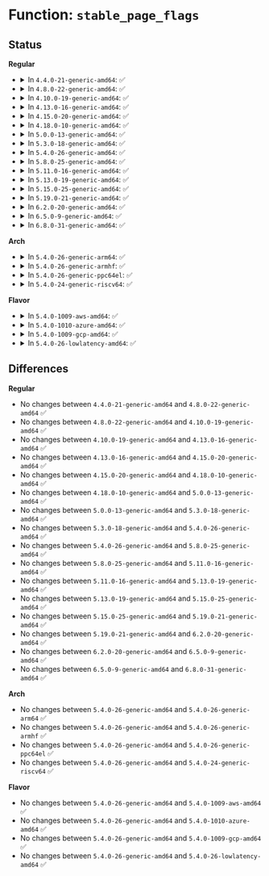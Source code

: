 # Function: <code>stable_page_flags</code>

## Status
<b>Regular</b>
<ul>
<li>
<details>
<summary>In <code>4.4.0-21-generic-amd64</code>: ✅</summary>

```c
u64 stable_page_flags(struct page * page)
```

```json
{
  "name": "stable_page_flags",
  "collision_type": "Unique Global",
  "inline_type": "No",
  "funcs": [
    {
      "addr": 18446744071581499520,
      "name": "stable_page_flags",
      "external": true,
      "loc": "fs/proc/page.c:87",
      "file": "fs/proc/page.c",
      "inline": "seen, unknown",
      "caller_inline": [],
      "caller_func": [
        "fs/proc/page.c:kpageflags_read"
      ]
    }
  ],
  "symbols": [
    {
      "addr": 18446744071581499520,
      "name": "stable_page_flags",
      "section": ".text",
      "bind": "STB_GLOBAL",
      "size": 586
    }
  ]
}
```
</details>
</li>
<li>
<details>
<summary>In <code>4.8.0-22-generic-amd64</code>: ✅</summary>

```c
u64 stable_page_flags(struct page * page)
```

```json
{
  "name": "stable_page_flags",
  "collision_type": "Unique Global",
  "inline_type": "No",
  "funcs": [
    {
      "addr": 18446744071581684752,
      "name": "stable_page_flags",
      "external": true,
      "loc": "fs/proc/page.c:87",
      "file": "fs/proc/page.c",
      "inline": "seen, unknown",
      "caller_inline": [],
      "caller_func": [
        "fs/proc/page.c:kpageflags_read"
      ]
    }
  ],
  "symbols": [
    {
      "addr": 18446744071581684752,
      "name": "stable_page_flags",
      "section": ".text",
      "bind": "STB_GLOBAL",
      "size": 879
    }
  ]
}
```
</details>
</li>
<li>
<details>
<summary>In <code>4.10.0-19-generic-amd64</code>: ✅</summary>

```c
u64 stable_page_flags(struct page * page)
```

```json
{
  "name": "stable_page_flags",
  "collision_type": "Unique Global",
  "inline_type": "No",
  "funcs": [
    {
      "addr": 18446744071581772912,
      "name": "stable_page_flags",
      "external": true,
      "loc": "fs/proc/page.c:87",
      "file": "fs/proc/page.c",
      "inline": "seen, unknown",
      "caller_inline": [],
      "caller_func": [
        "fs/proc/page.c:kpageflags_read"
      ]
    }
  ],
  "symbols": [
    {
      "addr": 18446744071581772912,
      "name": "stable_page_flags",
      "section": ".text",
      "bind": "STB_GLOBAL",
      "size": 915
    }
  ]
}
```
</details>
</li>
<li>
<details>
<summary>In <code>4.13.0-16-generic-amd64</code>: ✅</summary>

```c
u64 stable_page_flags(struct page * page)
```

```json
{
  "name": "stable_page_flags",
  "collision_type": "Unique Global",
  "inline_type": "No",
  "funcs": [
    {
      "addr": 18446744071581827328,
      "name": "stable_page_flags",
      "external": true,
      "loc": "fs/proc/page.c:87",
      "file": "fs/proc/page.c",
      "inline": "seen, unknown",
      "caller_inline": [],
      "caller_func": [
        "fs/proc/page.c:kpageflags_read"
      ]
    }
  ],
  "symbols": [
    {
      "addr": 18446744071581827328,
      "name": "stable_page_flags",
      "section": ".text",
      "bind": "STB_GLOBAL",
      "size": 931
    }
  ]
}
```
</details>
</li>
<li>
<details>
<summary>In <code>4.15.0-20-generic-amd64</code>: ✅</summary>

```c
u64 stable_page_flags(struct page * page)
```

```json
{
  "name": "stable_page_flags",
  "collision_type": "Unique Global",
  "inline_type": "No",
  "funcs": [
    {
      "addr": 18446744071581976576,
      "name": "stable_page_flags",
      "external": true,
      "loc": "fs/proc/page.c:88",
      "file": "fs/proc/page.c",
      "inline": "seen, unknown",
      "caller_inline": [],
      "caller_func": [
        "fs/proc/page.c:kpageflags_read"
      ]
    }
  ],
  "symbols": [
    {
      "addr": 18446744071581976576,
      "name": "stable_page_flags",
      "section": ".text",
      "bind": "STB_GLOBAL",
      "size": 931
    }
  ]
}
```
</details>
</li>
<li>
<details>
<summary>In <code>4.18.0-10-generic-amd64</code>: ✅</summary>

```c
u64 stable_page_flags(struct page * page)
```

```json
{
  "name": "stable_page_flags",
  "collision_type": "Unique Global",
  "inline_type": "No",
  "funcs": [
    {
      "addr": 18446744071582163968,
      "name": "stable_page_flags",
      "external": true,
      "loc": "fs/proc/page.c:88",
      "file": "fs/proc/page.c",
      "inline": "seen, unknown",
      "caller_inline": [],
      "caller_func": [
        "fs/proc/page.c:kpageflags_read"
      ]
    }
  ],
  "symbols": [
    {
      "addr": 18446744071582163968,
      "name": "stable_page_flags",
      "section": ".text",
      "bind": "STB_GLOBAL",
      "size": 954
    }
  ]
}
```
</details>
</li>
<li>
<details>
<summary>In <code>5.0.0-13-generic-amd64</code>: ✅</summary>

```c
u64 stable_page_flags(struct page * page)
```

```json
{
  "name": "stable_page_flags",
  "collision_type": "Unique Global",
  "inline_type": "No",
  "funcs": [
    {
      "addr": 18446744071582258976,
      "name": "stable_page_flags",
      "external": true,
      "loc": "fs/proc/page.c:88",
      "file": "fs/proc/page.c",
      "inline": "seen, unknown",
      "caller_inline": [],
      "caller_func": [
        "fs/proc/page.c:kpageflags_read"
      ]
    }
  ],
  "symbols": [
    {
      "addr": 18446744071582258976,
      "name": "stable_page_flags",
      "section": ".text",
      "bind": "STB_GLOBAL",
      "size": 1015
    }
  ]
}
```
</details>
</li>
<li>
<details>
<summary>In <code>5.3.0-18-generic-amd64</code>: ✅</summary>

```c
u64 stable_page_flags(struct page * page)
```

```json
{
  "name": "stable_page_flags",
  "collision_type": "Unique Global",
  "inline_type": "No",
  "funcs": [
    {
      "addr": 18446744071582423872,
      "name": "stable_page_flags",
      "external": true,
      "loc": "fs/proc/page.c:88",
      "file": "fs/proc/page.c",
      "inline": "seen, unknown",
      "caller_inline": [],
      "caller_func": [
        "fs/proc/page.c:kpageflags_read"
      ]
    }
  ],
  "symbols": [
    {
      "addr": 18446744071582423872,
      "name": "stable_page_flags",
      "section": ".text",
      "bind": "STB_GLOBAL",
      "size": 1037
    }
  ]
}
```
</details>
</li>
<li>
<details>
<summary>In <code>5.4.0-26-generic-amd64</code>: ✅</summary>

```c
u64 stable_page_flags(struct page * page)
```

```json
{
  "name": "stable_page_flags",
  "collision_type": "Unique Global",
  "inline_type": "No",
  "funcs": [
    {
      "addr": 18446744071582522720,
      "name": "stable_page_flags",
      "external": true,
      "loc": "fs/proc/page.c:90",
      "file": "fs/proc/page.c",
      "inline": "seen, unknown",
      "caller_inline": [],
      "caller_func": [
        "fs/proc/page.c:kpageflags_read"
      ]
    }
  ],
  "symbols": [
    {
      "addr": 18446744071582522720,
      "name": "stable_page_flags",
      "section": ".text",
      "bind": "STB_GLOBAL",
      "size": 1037
    }
  ]
}
```
</details>
</li>
<li>
<details>
<summary>In <code>5.8.0-25-generic-amd64</code>: ✅</summary>

```c
u64 stable_page_flags(struct page * page)
```

```json
{
  "name": "stable_page_flags",
  "collision_type": "Unique Global",
  "inline_type": "No",
  "funcs": [
    {
      "addr": 18446744071582827408,
      "name": "stable_page_flags",
      "external": true,
      "loc": "fs/proc/page.c:108",
      "file": "fs/proc/page.c",
      "inline": "seen, unknown",
      "caller_inline": [],
      "caller_func": [
        "fs/proc/page.c:kpageflags_read"
      ]
    }
  ],
  "symbols": [
    {
      "addr": 18446744071582827408,
      "name": "stable_page_flags",
      "section": ".text",
      "bind": "STB_GLOBAL",
      "size": 1037
    }
  ]
}
```
</details>
</li>
<li>
<details>
<summary>In <code>5.11.0-16-generic-amd64</code>: ✅</summary>

```c
u64 stable_page_flags(struct page * page)
```

```json
{
  "name": "stable_page_flags",
  "collision_type": "Unique Global",
  "inline_type": "No",
  "funcs": [
    {
      "addr": 18446744071582900176,
      "name": "stable_page_flags",
      "external": true,
      "loc": "fs/proc/page.c:108",
      "file": "fs/proc/page.c",
      "inline": "seen, unknown",
      "caller_inline": [],
      "caller_func": [
        "fs/proc/page.c:kpageflags_read"
      ]
    }
  ],
  "symbols": [
    {
      "addr": 18446744071582900176,
      "name": "stable_page_flags",
      "section": ".text",
      "bind": "STB_GLOBAL",
      "size": 1077
    }
  ]
}
```
</details>
</li>
<li>
<details>
<summary>In <code>5.13.0-19-generic-amd64</code>: ✅</summary>

```c
u64 stable_page_flags(struct page * page)
```

```json
{
  "name": "stable_page_flags",
  "collision_type": "Unique Global",
  "inline_type": "No",
  "funcs": [
    {
      "addr": 18446744071582928320,
      "name": "stable_page_flags",
      "external": true,
      "loc": "fs/proc/page.c:108",
      "file": "fs/proc/page.c",
      "inline": "seen, unknown",
      "caller_inline": [],
      "caller_func": [
        "fs/proc/page.c:kpageflags_read"
      ]
    }
  ],
  "symbols": [
    {
      "addr": 18446744071582928320,
      "name": "stable_page_flags",
      "section": ".text",
      "bind": "STB_GLOBAL",
      "size": 1057
    }
  ]
}
```
</details>
</li>
<li>
<details>
<summary>In <code>5.15.0-25-generic-amd64</code>: ✅</summary>

```c
u64 stable_page_flags(struct page * page)
```

```json
{
  "name": "stable_page_flags",
  "collision_type": "Unique Global",
  "inline_type": "No",
  "funcs": [
    {
      "addr": 18446744071583263120,
      "name": "stable_page_flags",
      "external": true,
      "loc": "fs/proc/page.c:108",
      "file": "fs/proc/page.c",
      "inline": "seen, unknown",
      "caller_inline": [],
      "caller_func": [
        "fs/proc/page.c:kpageflags_read"
      ]
    }
  ],
  "symbols": [
    {
      "addr": 18446744071583263120,
      "name": "stable_page_flags",
      "section": ".text",
      "bind": "STB_GLOBAL",
      "size": 1057
    }
  ]
}
```
</details>
</li>
<li>
<details>
<summary>In <code>5.19.0-21-generic-amd64</code>: ✅</summary>

```c
u64 stable_page_flags(struct page * page)
```

```json
{
  "name": "stable_page_flags",
  "collision_type": "Unique Global",
  "inline_type": "No",
  "funcs": [
    {
      "addr": 18446744071583764768,
      "name": "stable_page_flags",
      "external": true,
      "loc": "fs/proc/page.c:109",
      "file": "fs/proc/page.c",
      "inline": "seen, unknown",
      "caller_inline": [],
      "caller_func": [
        "mm/memory-failure.c:hwpoison_filter",
        "fs/proc/page.c:kpageflags_read"
      ]
    }
  ],
  "symbols": [
    {
      "addr": 18446744071583764768,
      "name": "stable_page_flags",
      "section": ".text",
      "bind": "STB_GLOBAL",
      "size": 1948
    }
  ]
}
```
</details>
</li>
<li>
<details>
<summary>In <code>6.2.0-20-generic-amd64</code>: ✅</summary>

```c
u64 stable_page_flags(struct page * page)
```

```json
{
  "name": "stable_page_flags",
  "collision_type": "Unique Global",
  "inline_type": "No",
  "funcs": [
    {
      "addr": 18446744071584381664,
      "name": "stable_page_flags",
      "external": true,
      "loc": "fs/proc/page.c:110",
      "file": "fs/proc/page.c",
      "inline": "seen, unknown",
      "caller_inline": [],
      "caller_func": [
        "mm/memory-failure.c:hwpoison_filter",
        "fs/proc/page.c:kpageflags_read"
      ]
    }
  ],
  "symbols": [
    {
      "addr": 18446744071584381664,
      "name": "stable_page_flags",
      "section": ".text",
      "bind": "STB_GLOBAL",
      "size": 2034
    }
  ]
}
```
</details>
</li>
<li>
<details>
<summary>In <code>6.5.0-9-generic-amd64</code>: ✅</summary>

```c
u64 stable_page_flags(struct page * page)
```

```json
{
  "name": "stable_page_flags",
  "collision_type": "Unique Global",
  "inline_type": "No",
  "funcs": [
    {
      "addr": 18446744071584610048,
      "name": "stable_page_flags",
      "external": true,
      "loc": "fs/proc/page.c:110",
      "file": "fs/proc/page.c",
      "inline": "seen, unknown",
      "caller_inline": [],
      "caller_func": [
        "mm/memory-failure.c:hwpoison_filter",
        "fs/proc/page.c:kpageflags_read"
      ]
    }
  ],
  "symbols": [
    {
      "addr": 18446744071584610048,
      "name": "stable_page_flags",
      "section": ".text",
      "bind": "STB_GLOBAL",
      "size": 1950
    }
  ]
}
```
</details>
</li>
<li>
<details>
<summary>In <code>6.8.0-31-generic-amd64</code>: ✅</summary>

```c
u64 stable_page_flags(struct page * page)
```

```json
{
  "name": "stable_page_flags",
  "collision_type": "Unique Global",
  "inline_type": "No",
  "funcs": [
    {
      "addr": 18446744071584842048,
      "name": "stable_page_flags",
      "external": true,
      "loc": "fs/proc/page.c:110",
      "file": "fs/proc/page.c",
      "inline": "seen, unknown",
      "caller_inline": [],
      "caller_func": [
        "mm/memory-failure.c:hwpoison_filter",
        "fs/proc/page.c:kpageflags_read"
      ]
    }
  ],
  "symbols": [
    {
      "addr": 18446744071584842048,
      "name": "stable_page_flags",
      "section": ".text",
      "bind": "STB_GLOBAL",
      "size": 1866
    }
  ]
}
```
</details>
</li>
</ul>
<b>Arch</b>
<ul>
<li>
<details>
<summary>In <code>5.4.0-26-generic-arm64</code>: ✅</summary>

```c
u64 stable_page_flags(struct page * page)
```

```json
{
  "name": "stable_page_flags",
  "collision_type": "Unique Global",
  "inline_type": "No",
  "funcs": [
    {
      "addr": 18446603336494153568,
      "name": "stable_page_flags",
      "external": true,
      "loc": "fs/proc/page.c:90",
      "file": "fs/proc/page.c",
      "inline": "seen, unknown",
      "caller_inline": [],
      "caller_func": [
        "fs/proc/page.c:kpageflags_read"
      ]
    }
  ],
  "symbols": [
    {
      "addr": 18446603336494153568,
      "name": "stable_page_flags",
      "section": ".text",
      "bind": "STB_GLOBAL",
      "size": 904
    }
  ]
}
```
</details>
</li>
<li>
<details>
<summary>In <code>5.4.0-26-generic-armhf</code>: ✅</summary>

```c
u64 stable_page_flags(struct page * page)
```

```json
{
  "name": "stable_page_flags",
  "collision_type": "Unique Global",
  "inline_type": "No",
  "funcs": [
    {
      "addr": 3227595240,
      "name": "stable_page_flags",
      "external": true,
      "loc": "fs/proc/page.c:90",
      "file": "fs/proc/page.c",
      "inline": "seen, unknown",
      "caller_inline": [],
      "caller_func": [
        "fs/proc/page.c:kpageflags_read"
      ]
    }
  ],
  "symbols": [
    {
      "addr": 3227595240,
      "name": "stable_page_flags",
      "section": ".text",
      "bind": "STB_GLOBAL",
      "size": 728
    }
  ]
}
```
</details>
</li>
<li>
<details>
<summary>In <code>5.4.0-26-generic-ppc64el</code>: ✅</summary>

```c
u64 stable_page_flags(struct page * page)
```

```json
{
  "name": "stable_page_flags",
  "collision_type": "Unique Global",
  "inline_type": "No",
  "funcs": [
    {
      "addr": 13835058055287832416,
      "name": "stable_page_flags",
      "external": true,
      "loc": "fs/proc/page.c:90",
      "file": "fs/proc/page.c",
      "inline": "seen, unknown",
      "caller_inline": [],
      "caller_func": [
        "fs/proc/page.c:kpageflags_read"
      ]
    }
  ],
  "symbols": [
    {
      "addr": 13835058055287832416,
      "name": "stable_page_flags",
      "section": ".text",
      "bind": "STB_GLOBAL",
      "size": 1128
    }
  ]
}
```
</details>
</li>
<li>
<details>
<summary>In <code>5.4.0-24-generic-riscv64</code>: ✅</summary>

```c
u64 stable_page_flags(struct page * page)
```

```json
{
  "name": "stable_page_flags",
  "collision_type": "Unique Global",
  "inline_type": "No",
  "funcs": [
    {
      "addr": 18446743936273625456,
      "name": "stable_page_flags",
      "external": true,
      "loc": "fs/proc/page.c:90",
      "file": "fs/proc/page.c",
      "inline": "seen, unknown",
      "caller_inline": [],
      "caller_func": [
        "fs/proc/page.c:kpageflags_read"
      ]
    }
  ],
  "symbols": [
    {
      "addr": 18446743936273625456,
      "name": "stable_page_flags",
      "section": ".text",
      "bind": "STB_GLOBAL",
      "size": 734
    }
  ]
}
```
</details>
</li>
</ul>
<b>Flavor</b>
<ul>
<li>
<details>
<summary>In <code>5.4.0-1009-aws-amd64</code>: ✅</summary>

```c
u64 stable_page_flags(struct page * page)
```

```json
{
  "name": "stable_page_flags",
  "collision_type": "Unique Global",
  "inline_type": "No",
  "funcs": [
    {
      "addr": 18446744071582491456,
      "name": "stable_page_flags",
      "external": true,
      "loc": "fs/proc/page.c:90",
      "file": "fs/proc/page.c",
      "inline": "seen, unknown",
      "caller_inline": [],
      "caller_func": [
        "fs/proc/page.c:kpageflags_read"
      ]
    }
  ],
  "symbols": [
    {
      "addr": 18446744071582491456,
      "name": "stable_page_flags",
      "section": ".text",
      "bind": "STB_GLOBAL",
      "size": 1037
    }
  ]
}
```
</details>
</li>
<li>
<details>
<summary>In <code>5.4.0-1010-azure-amd64</code>: ✅</summary>

```c
u64 stable_page_flags(struct page * page)
```

```json
{
  "name": "stable_page_flags",
  "collision_type": "Unique Global",
  "inline_type": "No",
  "funcs": [
    {
      "addr": 18446744071582428688,
      "name": "stable_page_flags",
      "external": true,
      "loc": "fs/proc/page.c:90",
      "file": "fs/proc/page.c",
      "inline": "seen, unknown",
      "caller_inline": [],
      "caller_func": [
        "fs/proc/page.c:kpageflags_read"
      ]
    }
  ],
  "symbols": [
    {
      "addr": 18446744071582428688,
      "name": "stable_page_flags",
      "section": ".text",
      "bind": "STB_GLOBAL",
      "size": 1037
    }
  ]
}
```
</details>
</li>
<li>
<details>
<summary>In <code>5.4.0-1009-gcp-amd64</code>: ✅</summary>

```c
u64 stable_page_flags(struct page * page)
```

```json
{
  "name": "stable_page_flags",
  "collision_type": "Unique Global",
  "inline_type": "No",
  "funcs": [
    {
      "addr": 18446744071582481936,
      "name": "stable_page_flags",
      "external": true,
      "loc": "fs/proc/page.c:90",
      "file": "fs/proc/page.c",
      "inline": "seen, unknown",
      "caller_inline": [],
      "caller_func": [
        "fs/proc/page.c:kpageflags_read"
      ]
    }
  ],
  "symbols": [
    {
      "addr": 18446744071582481936,
      "name": "stable_page_flags",
      "section": ".text",
      "bind": "STB_GLOBAL",
      "size": 1037
    }
  ]
}
```
</details>
</li>
<li>
<details>
<summary>In <code>5.4.0-26-lowlatency-amd64</code>: ✅</summary>

```c
u64 stable_page_flags(struct page * page)
```

```json
{
  "name": "stable_page_flags",
  "collision_type": "Unique Global",
  "inline_type": "No",
  "funcs": [
    {
      "addr": 18446744071582562496,
      "name": "stable_page_flags",
      "external": true,
      "loc": "fs/proc/page.c:90",
      "file": "fs/proc/page.c",
      "inline": "seen, unknown",
      "caller_inline": [],
      "caller_func": [
        "fs/proc/page.c:kpageflags_read"
      ]
    }
  ],
  "symbols": [
    {
      "addr": 18446744071582562496,
      "name": "stable_page_flags",
      "section": ".text",
      "bind": "STB_GLOBAL",
      "size": 1037
    }
  ]
}
```
</details>
</li>
</ul>

## Differences
<b>Regular</b>
<ul>
<li>
No changes between <code>4.4.0-21-generic-amd64</code> and <code>4.8.0-22-generic-amd64</code> ✅
</li>
<li>
No changes between <code>4.8.0-22-generic-amd64</code> and <code>4.10.0-19-generic-amd64</code> ✅
</li>
<li>
No changes between <code>4.10.0-19-generic-amd64</code> and <code>4.13.0-16-generic-amd64</code> ✅
</li>
<li>
No changes between <code>4.13.0-16-generic-amd64</code> and <code>4.15.0-20-generic-amd64</code> ✅
</li>
<li>
No changes between <code>4.15.0-20-generic-amd64</code> and <code>4.18.0-10-generic-amd64</code> ✅
</li>
<li>
No changes between <code>4.18.0-10-generic-amd64</code> and <code>5.0.0-13-generic-amd64</code> ✅
</li>
<li>
No changes between <code>5.0.0-13-generic-amd64</code> and <code>5.3.0-18-generic-amd64</code> ✅
</li>
<li>
No changes between <code>5.3.0-18-generic-amd64</code> and <code>5.4.0-26-generic-amd64</code> ✅
</li>
<li>
No changes between <code>5.4.0-26-generic-amd64</code> and <code>5.8.0-25-generic-amd64</code> ✅
</li>
<li>
No changes between <code>5.8.0-25-generic-amd64</code> and <code>5.11.0-16-generic-amd64</code> ✅
</li>
<li>
No changes between <code>5.11.0-16-generic-amd64</code> and <code>5.13.0-19-generic-amd64</code> ✅
</li>
<li>
No changes between <code>5.13.0-19-generic-amd64</code> and <code>5.15.0-25-generic-amd64</code> ✅
</li>
<li>
No changes between <code>5.15.0-25-generic-amd64</code> and <code>5.19.0-21-generic-amd64</code> ✅
</li>
<li>
No changes between <code>5.19.0-21-generic-amd64</code> and <code>6.2.0-20-generic-amd64</code> ✅
</li>
<li>
No changes between <code>6.2.0-20-generic-amd64</code> and <code>6.5.0-9-generic-amd64</code> ✅
</li>
<li>
No changes between <code>6.5.0-9-generic-amd64</code> and <code>6.8.0-31-generic-amd64</code> ✅
</li>
</ul>
<b>Arch</b>
<ul>
<li>
No changes between <code>5.4.0-26-generic-amd64</code> and <code>5.4.0-26-generic-arm64</code> ✅
</li>
<li>
No changes between <code>5.4.0-26-generic-amd64</code> and <code>5.4.0-26-generic-armhf</code> ✅
</li>
<li>
No changes between <code>5.4.0-26-generic-amd64</code> and <code>5.4.0-26-generic-ppc64el</code> ✅
</li>
<li>
No changes between <code>5.4.0-26-generic-amd64</code> and <code>5.4.0-24-generic-riscv64</code> ✅
</li>
</ul>
<b>Flavor</b>
<ul>
<li>
No changes between <code>5.4.0-26-generic-amd64</code> and <code>5.4.0-1009-aws-amd64</code> ✅
</li>
<li>
No changes between <code>5.4.0-26-generic-amd64</code> and <code>5.4.0-1010-azure-amd64</code> ✅
</li>
<li>
No changes between <code>5.4.0-26-generic-amd64</code> and <code>5.4.0-1009-gcp-amd64</code> ✅
</li>
<li>
No changes between <code>5.4.0-26-generic-amd64</code> and <code>5.4.0-26-lowlatency-amd64</code> ✅
</li>
</ul>
